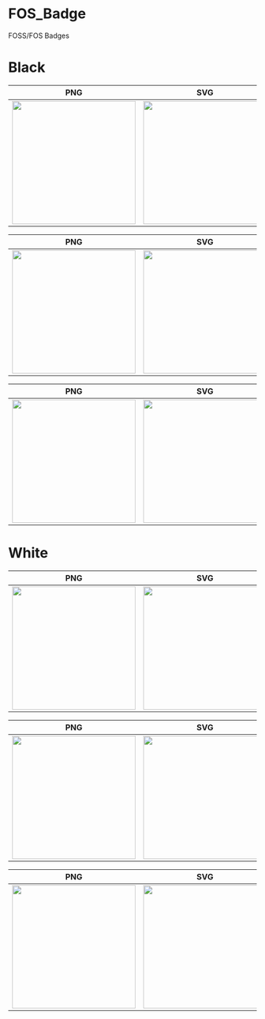 # FOS_Badge
FOSS/FOS Badges




# Black

| PNG  | SVG |
| ---- |-----|
| <img src="https://github.com/SteamWo1f/FOS_Badge/blob/main/Badges/Black/PNG/AT_B.png?raw=true" width="250" height="auto">  | <img src="https://raw.githubusercontent.com/SteamWo1f/FOS_Badge/77d05cb9817d2b992df35a08197127f8c678ceca/Badges/Black/SVG/AT_B.svg" width="250" height="auto"> |

| PNG  | SVG |
| ---- |-----|
| <img src="https://github.com/SteamWo1f/FOS_Badge/blob/main/Badges/Black/PNG/BT_B.png?raw=true" width="250" height="auto">  | <img src="https://raw.githubusercontent.com/SteamWo1f/FOS_Badge/77d05cb9817d2b992df35a08197127f8c678ceca/Badges/Black/SVG/BT_B.svg" width="250" height="auto"> |

| PNG  | SVG |
| ---- |-----|
| <img src="https://github.com/SteamWo1f/FOS_Badge/blob/main/Badges/Black/PNG/MT_B.png?raw=true" width="250" height="auto">  | <img src="https://raw.githubusercontent.com/SteamWo1f/FOS_Badge/77d05cb9817d2b992df35a08197127f8c678ceca/Badges/Black/SVG/MT_B.svg" width="250" height="auto"> |

# White

| PNG  | SVG |
| ---- |-----|
| <img src="https://github.com/SteamWo1f/FOS_Badge/blob/main/Badges/White/PNG/AT_W.png?raw=true" width="250" height="auto">  | <img src="https://raw.githubusercontent.com/SteamWo1f/FOS_Badge/77d05cb9817d2b992df35a08197127f8c678ceca/Badges/White/SVG/AT_W.svg" width="250" height="auto"> |

| PNG  | SVG |
| ---- |-----|
| <img src="https://github.com/SteamWo1f/FOS_Badge/blob/main/Badges/White/PNG/BT_W.png?raw=true" width="250" height="auto">  | <img src="https://raw.githubusercontent.com/SteamWo1f/FOS_Badge/77d05cb9817d2b992df35a08197127f8c678ceca/Badges/White/SVG/BT_W.svg" width="250" height="auto"> |

| PNG  | SVG |
| ---- |-----|
| <img src="https://github.com/SteamWo1f/FOS_Badge/blob/main/Badges/White/PNG/MT_W.png?raw=true" width="250" height="auto">  | <img src="https://raw.githubusercontent.com/SteamWo1f/FOS_Badge/77d05cb9817d2b992df35a08197127f8c678ceca/Badges/White/SVG/MT_W.svg" width="250" height="auto"> |
